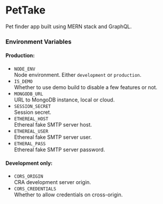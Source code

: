 # PetTake

Pet finder app built using MERN stack and GraphQL.

### Environment Variables

#### Production:

- `NODE_ENV`  
  Node environment. Either `development` or `production`.
- `IS_DEMO`  
  Whether to use demo build to disable a few features or not.
- `MONGODB_URL`  
  URL to MongoDB instance, local or cloud.
- `SESSION_SECRET`  
  Session secret.
- `ETHEREAL_HOST`  
  Ethereal fake SMTP server host.
- `ETHEREAL_USER`  
  Ethereal fake SMTP server user.
- `ETHERAL_PASS`  
  Ethereal fake SMTP server password.

#### Development only:

- `CORS_ORIGIN`  
  CRA development server origin.
- `CORS_CREDENTIALS`  
  Whether to allow credentials on cross-origin.
